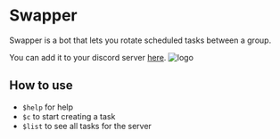 # Swapper
Swapper is a bot that lets you rotate scheduled tasks between a group.

You can add it to your discord server [here](https://discord.com/api/oauth2/authorize?client_id=1026684692507934730&permissions=137439472704&scope=bot).
![logo](https://cdn.discordapp.com/avatars/1026684692507934730/96268f0a8334aebea1cd735e23a52962.webp?size=240)

## How to use
- `$help` for help
- `$c` to start creating a task
- `$list` to see all tasks for the server
